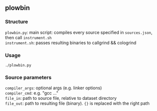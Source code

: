 ## plowbin

### Structure
`plowbin.py`: main script: compiles every source specified in `sources.json`, then call `instrument.sh`  
`instrument.sh`: passes resulting binaries to callgrind && cologrind

### Usage
`./plowbin.py`

### Source parameters
`compiler_args`: optional args (e.g. linker options)  
`compiler_cmd`: e.g. "gcc ..."  
`file_in`: path to source file, relative to dataset directory  
`file_out`: path to resulting file (binary). `{}` is replaced with the right path